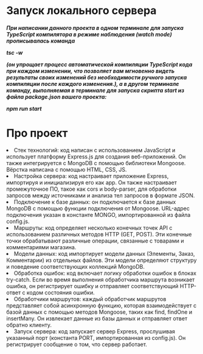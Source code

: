 <h1>Запуск локального сервера</h1>
<h5>При написании данного проекта в одном терминале для запуска TypeScript компилятора в режиме наблюдения (watch mode) прописывалась 
команда <p>tsc -w</p> (он упрощает процесс автоматической компиляции TypeScript кода при каждом изменении, что позволяет вам мгновенно видеть результаты своих изменений
  без необходимости ручного запуска компиляции после каждого изменения.), а в другом терминале команду, выполняемая в терминале для запуска
  скрипта start из файла package.json вашего проекта: <p>npm run start</p></h5>
  
  <h1>Про проект</h1>
 <li> Стек технологий: код написан с использованием JavaScript и использует платформу Express.js для создания веб-приложений. Он также интегрируется
  с MongoDB с помощью библиотеки Mongoose. Вёрстка написана с помощью HTML, CSS, JS.</li>

<li>Настройка сервера: код настраивает приложение Express, импортируя и инициализируя его как app. Он также настраивает промежуточное 
  ПО, такое как cors и body-parser, для обработки запросов между источниками и анализа тел запросов в формате JSON.</li>

<li>Подключение к базе данных: он подключается к базе данных MongoDB с помощью функции подключения от Mongoose. 
URL-адрес подключения указан в константе MONGO, импортированной из файла config.js.</li>

<li>Маршруты: код определяет несколько конечных точек API с использованием различных методов HTTP (GET, POST). 
  Эти конечные точки обрабатывают различные операции, связанные с товарами и комментариями магазина.</li>

<li>Модели данных: код импортирует модели данных (Элементы, Заказ, Комментарии) из отдельных файлов. 
  Эти модели определяют структуру и поведение соответствующих коллекций MongoDB.</li>

<li>Обработка ошибок: код включает логику обработки ошибок в блоках try-catch. Если во время выполнения
  обработчика маршрута возникает ошибка, он регистрирует ошибку и отправляет соответствующий HTTP-ответ с кодом состояния ошибки.</li>

<li>Обработчики маршрутов: каждый обработчик маршрутов представляет собой асинхронную функцию, которая взаимодействует
  с базой данных с помощью методов Mongoose, таких как find, findOne и insertMany. Он извлекает данные из базы данных 
  и отправляет ответ обратно клиенту.</li>

<li>Запуск сервера: код запускает сервер Express, прослушивая указанный порт (константа PORT, импортированная 
  из config.js). Он регистрирует сообщение о том, что сервер работает.</li>
